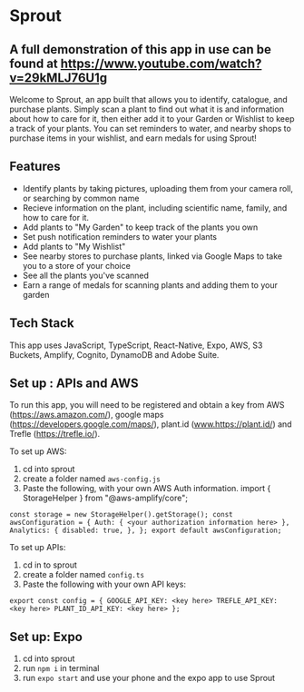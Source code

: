 # Sprout

## A full demonstration of this app in use can be found at https://www.youtube.com/watch?v=29kMLJ76U1g

Welcome to Sprout, an app built that allows you to identify, catalogue, and purchase plants. Simply scan a plant to find out what it is and information about how to care for it, then either add it to your Garden or Wishlist to keep a track of your plants. You can set reminders to water, and nearby shops to purchase items in your wishlist, and earn medals for using Sprout!

## Features 
 - Identify plants by taking pictures, uploading them from your camera roll, or searching by common name
 - Recieve information on the plant, including scientific name, family, and how to care for it. 
 - Add plants to "My Garden" to keep track of the plants you own
 - Set push notification reminders to water your plants 
 - Add plants to "My Wishlist"
 - See nearby stores to purchase plants, linked via Google Maps to take you to a store of your choice
 - See all the plants you've scanned
 - Earn a range of medals for scanning plants and adding them to your garden

## Tech Stack 
This app uses JavaScript, TypeScript, React-Native, Expo, AWS, S3 Buckets, Amplify, Cognito, DynamoDB and Adobe Suite. 

## Set up : APIs and AWS
To run this app, you will need to be registered and obtain a key from AWS (https://aws.amazon.com/), google maps (https://developers.google.com/maps/), plant.id (www.https://plant.id/) and Trefle (https://trefle.io/). 

To set up AWS: 
1. cd into sprout
2. create a folder named `aws-config.js`
3. Paste the following, with your own AWS Auth information.
import { StorageHelper } from "@aws-amplify/core";

`const storage = new StorageHelper().getStorage();
const awsConfiguration = {
  Auth: {
    <your authorization information here>
  },
  Analytics: {
    disabled: true,
  },
};
export default awsConfiguration;`

To set up APIs: 
1. cd in to sprout
2. create a folder named `config.ts`
3. Paste the following with your own API keys: 

`export const config = {
  GOOGLE_API_KEY: <key here>
  TREFLE_API_KEY: <key here>
  PLANT_ID_API_KEY: <key here>
};`

## Set up: Expo

1. cd into sprout 
2. run `npm i` in terminal 
3. run `expo start` and use your phone and the expo app to use Sprout

